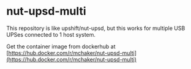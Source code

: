 # nut-upsd-multi

This repository is like upshift/nut-upsd, but this works for multiple USB UPSes connected to 1 host system.

Get the container image from dockerhub at [https://hub.docker.com/r/mchaker/nut-upsd-multi](https://hub.docker.com/r/mchaker/nut-upsd-multi)
